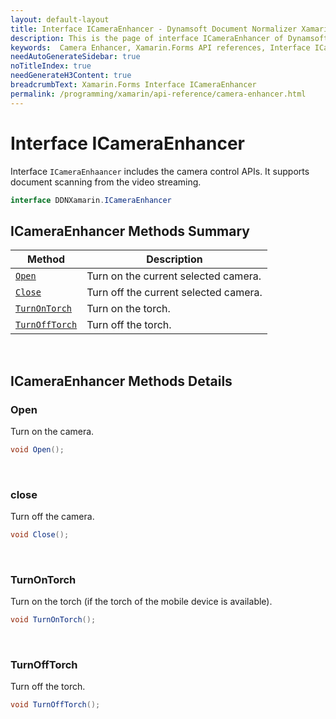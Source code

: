 ```yaml
---
layout: default-layout
title: Interface ICameraEnhancer - Dynamsoft Document Normalizer Xamarin.Forms edition
description: This is the page of interface ICameraEnhancer of Dynamsoft Document Normalizer Xamarin.Forms SDK.
keywords:  Camera Enhancer, Xamarin.Forms API references, Interface ICameraEnhancer
needAutoGenerateSidebar: true
noTitleIndex: true
needGenerateH3Content: true
breadcrumbText: Xamarin.Forms Interface ICameraEnhancer
permalink: /programming/xamarin/api-reference/camera-enhancer.html
---
```


# Interface ICameraEnhancer

Interface `ICameraEnhaancer` includes the camera control APIs. It supports document scanning from the video streaming.

```csharp
interface DDNXamarin.ICameraEnhancer
```

## ICameraEnhancer Methods Summary

| Method | Description |
| ------ | ----------- |
| [`Open`](#open) | Turn on the current selected camera. |
| [`Close`](#close) | Turn off the current selected camera. |
| [`TurnOnTorch`](#turnontorch) | Turn on the torch. |
| [`TurnOffTorch`](#turnofftorch) | Turn off the torch. |

&nbsp;

## ICameraEnhancer Methods Details

### Open

Turn on the camera.

```csharp
void Open();
```

&nbsp;

### close

Turn off the camera.

```csharp
void Close();
```

&nbsp;

### TurnOnTorch

Turn on the torch (if the torch of the mobile device is available).

```csharp
void TurnOnTorch();
```

&nbsp;

### TurnOffTorch

Turn off the torch.

```csharp
void TurnOffTorch();
```
